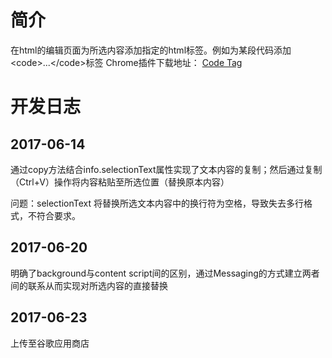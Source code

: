 # 简介

在html的编辑页面为所选内容添加指定的html标签。例如为某段代码添加\<code\>...\</code\>标签
Chrome插件下载地址： [Code Tag](https://chrome.google.com/webstore/detail/code-tag/nglfhnmgedigeapkbmmgcngomahhbdol)

# 开发日志

## 2017-06-14

通过copy方法结合info.selectionText属性实现了文本内容的复制；然后通过复制（Ctrl+V）操作将内容粘贴至所选位置（替换原本内容）

问题：selectionText 将替换所选文本内容中的换行符为空格，导致失去多行格式，不符合要求。

## 2017-06-20

明确了background与content script间的区别，通过Messaging的方式建立两者间的联系从而实现对所选内容的直接替换

## 2017-06-23

上传至谷歌应用商店